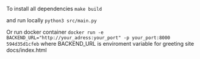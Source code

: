 To install all dependencies
```make build```

and run locally 
```python3 src/main.py```

Or run docker container
```docker run -e BACKEND_URL="http://your_adress:your_port" -p your_port:8000 594d35d1cfeb```
where BACKEND_URL is enviroment variable for greeting site docs/index.html

